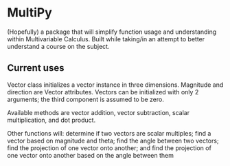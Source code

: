 # MultiPy
(Hopefully) a package that will simplify function usage and understanding within Multivariable Calculus. Built while taking/in an attempt to better understand a course on the subject.

## Current uses
Vector class initializes a vector instance in three dimensions. Magnitude and direction are Vector attributes. Vectors can be initialized with only 2 arguments; the third component is assumed to be zero.

Available methods are vector addition, vector subtraction, scalar multiplication, and dot product.

Other functions will: determine if two vectors are scalar multiples; find a vector based on magnitude and theta; find the angle between two vectors; find the projection of one vector onto another; and find the projection of one vector onto another based on the angle between them